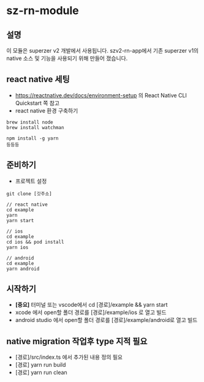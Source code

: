 # sz-rn-module

## 설명

이 모듈은 superzer v2 개발에서 사용됩니다.
szv2-rn-app에서 기존 superzer v1의 native 소스 및 기능을 사용되기 위해 만들어 졌습니다.

## react native 세팅

- https://reactnative.dev/docs/environment-setup 의 React Native CLI Quickstart 쪽 참고
- react native 환경 구축하기

```properties
brew install node
brew install watchman

npm install -g yarn
등등등
```

## 준비하기

- 프로젝트 설정

```properties
git clone [깃주소]

// react native
cd example
yarn
yarn start

// ios
cd example
cd ios && pod install
yarn ios

// android
cd example
yarn android
```

## 시작하기

- **[중요]** 터미널 또는 vscode에서 cd [경로]/example && yarn start
- xcode 에서 open할 폴더 경로를 [경로]/example/ios 로 열고 빌드
- android studio 에서 open할 폴더 경로를 [경로]/example/android로 열고 빌드

## native migration 작업후 type 지적 필요

- [경로]/src/index.ts 에서 추가된 내용 정의 필요
- [경로] yarn run build
- [경로] yarn run clean
